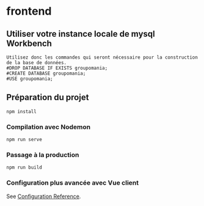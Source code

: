 # frontend

## Utiliser votre instance locale de mysql Workbench

```
Utilisez donc les commandes qui seront nécessaire pour la construction de la base de données.
#DROP DATABASE IF EXISTS groupomania;
#CREATE DATABASE groupomania;
#USE groupomania;
```

## Préparation du projet

```
npm install
```

### Compilation avec Nodemon

```
npm run serve
```

### Passage à la production

```
npm run build
```

### Configuration plus avancée avec Vue client

See [Configuration Reference](https://cli.vuejs.org/config/).
